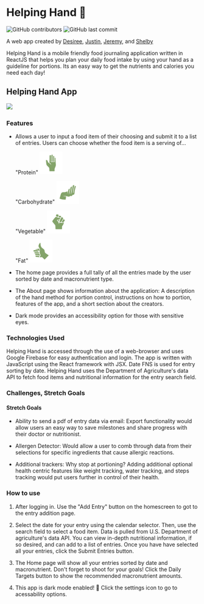 <!-- helping-hand created by
1. Desiree
2. Justin
3. Jeremy
4. Shelby -->

# Helping Hand :wave:

![GitHub contributors](https://img.shields.io/github/contributors/descush/helping-hand) ![GitHub last commit](https://img.shields.io/github/last-commit/descush/helping-hand)

A web app created by [Desiree](https://github.com/descush), [Justin](https://github.com/jgreener6), [Jeremy](https://github.com/jlschlossman), and [Shelby]()

Helping Hand is a mobile friendly food journaling application written in ReactJS that helps you plan your daily food intake by using your hand as a guideline for portions. Its an easy way to get the nutrients and calories you need each day!

## Helping Hand App

<img src="frontend/helping-hand/src/Assets/appimg2.png">

### Features

- Allows a user to input a food item of their choosing and submit it to a list of entries. Users can choose whether the food item is a serving of...


    "Protein"
    <img src="frontend/helping-hand/src/Assets/palm.png" height="60" width="60" >
     
    "Carbohydrate"
    <img src="frontend/helping-hand/src/Assets/cuppedHand.png" height="60" width="60" >

    "Vegetable"
    <img src="frontend/helping-hand/src/Assets/fist.png" height="60" width="60" >

    "Fat"
    <img src="frontend/helping-hand/src/Assets/thumb.png" height="60" width="60" >


- The home page provides a full tally of all the entries made by the user sorted by date and macronutrient type.

- The About page shows information about the application: A description of the hand method for portion control, instructions on how to portion, features of the app, and a short section about the creators.

- Dark mode provides an accessibility option for those with sensitive eyes.

### Technologies Used

Helping Hand is accessed through the use of a web-browser and uses Google Firebase for easy authentication and login. The app is written with JavaScript using the React framework with JSX. Date FNS is used for entry sorting by date. Helping Hand uses the Department of Agriculture's data API to fetch food items and nutritional information for the entry search field.

### Challenges, Stretch Goals

#### Stretch Goals

- Ability to send a pdf of entry data via email: Export functionality would allow users an easy way to save milestones and share progress with their doctor or nutritionist.

- Allergen Detector: Would allow a user to comb through data from their selections for specific ingredients that cause allergic reactions.

- Additional trackers: Why stop at portioning? Adding additional optional health centric features like weight tracking, water tracking, and steps tracking would put users further in control of their health.


### How to use

1. After logging in. Use the "Add Entry" button on the homescreen to got to the entry addition page.

2. Select the date for your entry using the calendar selector. Then, use the search field to select a food item. Data is pulled from U.S. Department of agriculture's data API. You can view in-depth nutritional information, if so desired, and can add to a list of entries. Once you have have selected all your entries, click the Submit Entries button.

3. The Home page will show all your entries sorted by date and macronutrient. Don't forget to shoot for your goals! Click the Daily Targets button to show the recommended macronutrient amounts.

4. This app is dark mode enabled! :ghost: Click the settings icon to go to acessability options.